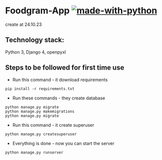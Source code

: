 # Foodgram-App [![made-with-python](https://img.shields.io/badge/Made%20with-Python-1f425f.svg)](https://www.python.org/)
create at 24.10.23
## Technology stack:
Python 3, Django 4, openpyxl
## Steps to be followed for first time use
- Run this command - it download requirements
```
pip install -r requirements.txt
```
- Run these commands - they create database
```
python manage.py migrate
python manage.py makemigrations
python manage.py migrate
```
- Run this command - it create superuser
```
python manage.py createsuperuser
```
- Everything is done - now you can start the server
```
python manage.py runserver
```